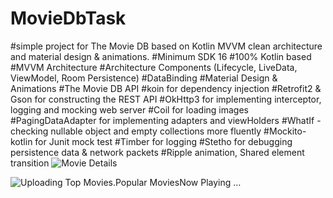 # MovieDbTask
#simple project for The Movie DB based on Kotlin MVVM clean architecture and material design & animations.
#Minimum SDK 16
#100% Kotlin based
#MVVM Architecture
#Architecture Components (Lifecycle, LiveData, ViewModel, Room Persistence)
#DataBinding
#Material Design & Animations
#The Movie DB API
#koin for dependency injection
#Retrofit2 & Gson for constructing the REST API
#OkHttp3 for implementing interceptor, logging and mocking web server
#Coil for loading images
#PagingDataAdapter for implementing adapters and viewHolders
#WhatIf - checking nullable object and empty collections more fluently
#Mockito-kotlin for Junit mock test
#Timber for logging
#Stetho for debugging persistence data & network packets
#Ripple animation, Shared element transition
![Movie Details](https://user-images.githubusercontent.com/18212550/139589479-b1c6d242-5271-43a0-9b96-e3c6a80034b7.jpg)

![Uploading Top Movies.![Popular Movies](https://user-images.githubusercontent.com/18212550/139589460-89536798-7901-4bf5-a008-8714c952f6d1.jpg)![Now Playing](https://user-images.githubusercontent.com/18212550/139589471-c6d1eee5-8453-43f4-a732-c3271f30f107.jpg)
…]()
